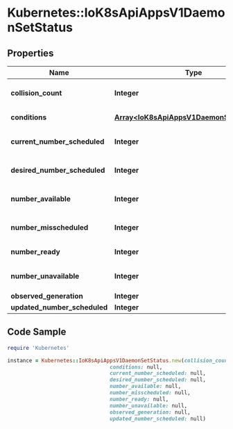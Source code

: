 # Kubernetes::IoK8sApiAppsV1DaemonSetStatus

## Properties

Name | Type | Description | Notes
------------ | ------------- | ------------- | -------------
**collision_count** | **Integer** | Count of hash collisions for the DaemonSet. The DaemonSet controller uses this field as a collision avoidance mechanism when it needs to create the name for the newest ControllerRevision. | [optional] 
**conditions** | [**Array&lt;IoK8sApiAppsV1DaemonSetCondition&gt;**](IoK8sApiAppsV1DaemonSetCondition.md) | Represents the latest available observations of a DaemonSet&#39;s current state. | [optional] 
**current_number_scheduled** | **Integer** | The number of nodes that are running at least 1 daemon pod and are supposed to run the daemon pod. More info: https://kubernetes.io/docs/concepts/workloads/controllers/daemonset/ | 
**desired_number_scheduled** | **Integer** | The total number of nodes that should be running the daemon pod (including nodes correctly running the daemon pod). More info: https://kubernetes.io/docs/concepts/workloads/controllers/daemonset/ | 
**number_available** | **Integer** | The number of nodes that should be running the daemon pod and have one or more of the daemon pod running and available (ready for at least spec.minReadySeconds) | [optional] 
**number_misscheduled** | **Integer** | The number of nodes that are running the daemon pod, but are not supposed to run the daemon pod. More info: https://kubernetes.io/docs/concepts/workloads/controllers/daemonset/ | 
**number_ready** | **Integer** | The number of nodes that should be running the daemon pod and have one or more of the daemon pod running and ready. | 
**number_unavailable** | **Integer** | The number of nodes that should be running the daemon pod and have none of the daemon pod running and available (ready for at least spec.minReadySeconds) | [optional] 
**observed_generation** | **Integer** | The most recent generation observed by the daemon set controller. | [optional] 
**updated_number_scheduled** | **Integer** | The total number of nodes that are running updated daemon pod | [optional] 

## Code Sample

```ruby
require 'Kubernetes'

instance = Kubernetes::IoK8sApiAppsV1DaemonSetStatus.new(collision_count: null,
                                 conditions: null,
                                 current_number_scheduled: null,
                                 desired_number_scheduled: null,
                                 number_available: null,
                                 number_misscheduled: null,
                                 number_ready: null,
                                 number_unavailable: null,
                                 observed_generation: null,
                                 updated_number_scheduled: null)
```



